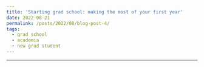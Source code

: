 ```yaml
---
title: 'Starting grad school: making the most of your first year'
date: 2022-08-21
permalink: /posts/2022/08/blog-post-4/
tags:
  - grad school
  - academia
  - new grad student
---
```



------
